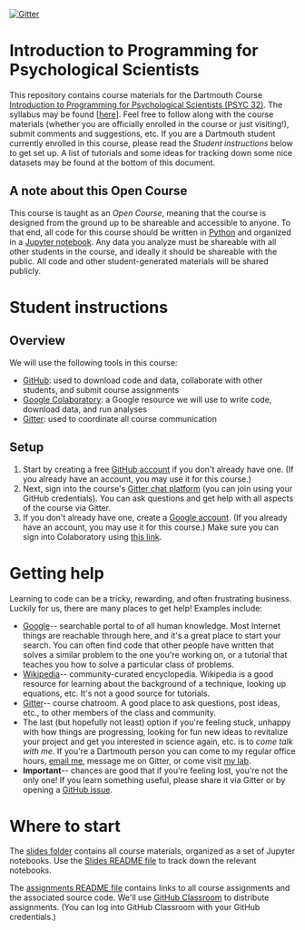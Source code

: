 [![Gitter](https://badges.gitter.im/cs-for-psych/community.svg)](https://gitter.im/cs-for-psych/community?utm_source=badge&utm_medium=badge&utm_campaign=pr-badge)

# Introduction to Programming for Psychological Scientists

This repository contains course materials for the Dartmouth Course [Introduction to Programming for Psychological Scientists (PSYC 32)](https://pbs.dartmouth.edu/undergraduate/courses-and-syllabi/intermediate-courses-2019-2020).  The syllabus may be found [[here](https://github.com/ContextLab/cs-for-psych/blob/master/PSYC_32_syllabus.pdf)].  Feel free to follow along with the course materials (whether you are officially enrolled in the course or just visiting!), submit comments and suggestions, etc.  If you are a Dartmouth student currently enrolled in this course, please read the *Student instructions* below to get set up.  A list of tutorials and some ideas for tracking down some nice datasets may be found at the bottom of this document.

## A note about this Open Course
This course is taught as an *Open Course*, meaning that the course is designed from the ground up to be shareable and accessible to anyone.  To that end, all code for this course should be written in [Python](https://www.python.org/) and organized in a [Jupyter notebook](http://jupyter.org/).  Any data you analyze must be shareable with all other students in the course, and ideally it should be shareable with the public.  All code and other student-generated materials will be shared publicly.

# Student instructions

## Overview
We will use the following tools in this course:
- [GitHub](https://www.github.com): used to download code and data, collaborate with other students, and submit course assignments
- [Google Colaboratory](https://colab.research.google.com/): a Google resource we will use to write code, download data, and run analyses
- [Gitter](https://gitter.im): used to coordinate all course communication


## Setup 
1. Start by creating a free [GitHub account](https://www.github.com) if you don't already have one.  (If you already have an account, you may use it for this course.)
2. Next, sign into the course's [Gitter chat platform](https://gitter.im/cs-for-psych/community?utm_source=share-link&utm_medium=link&utm_campaign=share-link) (you can join using your GitHub credentials).  You can ask questions and get help with all aspects of the course via Gitter.
3. If you don't already have one, create a [Google account](http://google.com/).  (If you already have an account, you may use it for this course.) Make sure you can sign into Colaboratory using [this link](https://colab.research.google.com/).

# Getting help
Learning to code can be a tricky, rewarding, and often frustrating business.  Luckily for us, there are many places to get help!  Examples include:
- [Google](https://www.google.com)-- searchable portal to of all human knowledge. Most Internet things are reachable through here, and it's a great place to start your search.  You can often find code that other people have written that solves a similar problem to the one you're working on, or a tutorial that teaches you how to solve a particular class of problems.
- [Wikipedia](https://www.wikipedia.org/)-- community-curated encyclopedia. Wikipedia is a good resource for learning about the background of a technique, looking up equations, etc.  It's not a good source for tutorials.
- [Gitter](https://gitter.im/cs-for-psych/community?utm_source=share-link&utm_medium=link&utm_campaign=share-link)-- course chatroom.  A good place to ask questions, post ideas, etc., to other members of the class and community.
- The last (but hopefully not least) option if you're feeling stuck, unhappy with how things are progressing, looking for fun new ideas to revitalize your project and get you interested in science again, etc. is to *come talk with me*.  If you're a Dartmouth person you can come to my regular office hours, [email me](mailto:jeremy@dartmouth.edu), message me on Gitter, or come visit [my lab](http://www.context-lab.com/).
- **Important**-- chances are good that if you're feeling lost, you're not the only one!  If you learn something useful, please share it via Gitter or by opening a [GitHub issue](https://github.com/ContextLab/cs-for-psych/issues).

# Where to start

The [slides folder](https://github.com/ContextLab/cs-for-psych/tree/master/slides) contains all course materials, organized as a set of Jupyter notebooks.  Use the [Slides README file](https://github.com/ContextLab/cs-for-psych/blob/master/slides/README.md) to track down the relevant notebooks.

The [assignments README file](https://github.com/ContextLab/cs-for-psych/blob/master/assignments/README.md) contains links to all course assignments and the associated source code.  We'll use [GitHub Classroom](https://classroom.github.com/classrooms/22374976-introduction-to-programming-for-psychological-scientists-psyc-32) to distribute assignments.  (You can log into GitHub Classroom with your GitHub credentials.)
